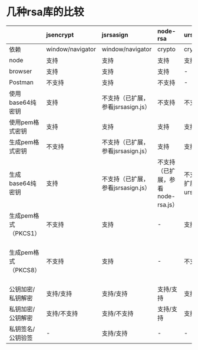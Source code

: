# 几种rsa库的比较


|                    | jsencrypt        | jsrsasign                      | node-rsa                       | ursa                      | node-forge                    |
|:-------------------|:-----------------|:-------------------------------|:-------------------------------|:--------------------------|:------------------------------|
| 依赖                | window/navigator | window/navigator               | crypto                         | crypto/c++                | -                             |
| node               | 支持              | 支持                            | 支持                           | 支持                       | -                             |
| browser            | 支持              | 支持                            | 支持                           | -                         | -                             |
| Postman            | 不支持            | 支持                            | 不支持                          | -                         | -                             |
| 使用base64纯密钥     | 支持              | 不支持（已扩展，参看jsrsasign.js） | 不支持                          | 不支持                     | 不支持                         |
| 使用pem格式密钥      | 支持              | 支持                            | 支持                           | 支持                       | 支持                           |
| 生成pem格式密钥      | 不支持            | 不支持（已扩展，参看jsrsasign.js） | 支持                           | 支持                       | 支持                           |
| 生成base64纯密钥     | 支持              | 不支持（已扩展，参看jsrsasign.js） | 不支持（已扩展，参看node-rsa.js） | 不支持（已扩展，参看ursa.js） | 不支持（已扩展，node-forge.js）  |
| 生成pem格式（PKCS1） | 不支持            | 支持                            | -                              | 支持                       | 支持                           |
| 生成pem格式（PKCS8） | 不支持            | 支持                            | -                              | 不支持                     | 不支持 （已扩展，node-forge.js） |
| 公钥加密/私钥解密     | 支持/支持         | 支持/支持                       | 支持/支持                       | 支持/支持                   | 支持/支持                      |
| 私钥加密/公钥解密     | 支持/不支持        | 支持/不支持                      | 支持/支持                       | 支持/支持                   | 支持/不支持                     |
| 私钥签名/公钥验签     | -                | 支持/支持                       | -                              | -                         | 支持/支持                      |

